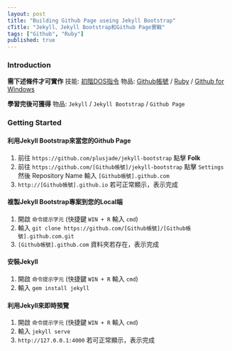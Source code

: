 ```yaml
---
layout: post
title: "Building Github Page useing Jekyll Bootstrap"
cTitle: "Jekyll、Jekyll Bootstrap和Github Page實戰"
tags: ["Github", "Ruby"]
published: true
---
```

### Introduction
**需下述條件才可實作**
技能: [初階DOS指令](/2014/02/27/basicDOS.html)
物品: [Github帳號](http://example.net/) / [Ruby](http://example.net/) / [Github for Windows](http://example.net/)

**學習完後可獲得**
物品: `Jekyll` / `Jekyll Bootstrap` / `Github Page`

### Getting Started
#### 利用Jekyll Bootstrap來當您的Github Page
1. 前往 `https://github.com/plusjade/jekyll-bootstrap` 點擊 **Folk**
2. 前往 `https://github.com/[Github帳號]/jekyll-bootstrap` 點擊 `Settings` 然後 Repository Name 輸入 `[Github帳號].github.com`
3. `http://[Github帳號].github.io` 若可正常顯示，表示完成


#### 複製Jekyll Bootstrap專案到您的Local端
1. 開啟 `命令提示字元` (快捷鍵 `WIN + R` 輸入 `cmd`)
2. 輸入 `git clone https://github.com/[Github帳號]/[Github帳號].github.com.git`
3. `[Github帳號].github.com` 資料夾若存在，表示完成


#### 安裝Jekyll
1. 開啟 `命令提示字元` (快捷鍵 `WIN + R` 輸入 `cmd`)
2. 輸入 `gem install jekyll`


#### 利用Jekyll來即時預覽
1. 開啟 `命令提示字元` (快捷鍵 `WIN + R` 輸入 `cmd`)
2. 輸入 `jekyll serve`
3. `http://127.0.0.1:4000` 若可正常顯示，表示完成
